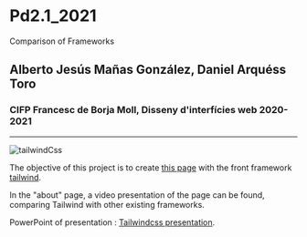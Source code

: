 # Pd2.1_2021

Comparison of Frameworks

## Alberto Jesús Mañas González, Daniel Arquéss Toro

### CIFP Francesc de Borja Moll, Disseny d'interfícies web 2020-2021

---
![tailwindCss](https://snipcart.com/media/205228/tailwindcss-tutorial.png)

The objective of this project is to create [this page](https://www.w3schools.com/howto/tryhow_website_band.htm#band) with the front framework [tailwind](https://tailwindcss.com/).

In the "about" page, a video presentation of the page can be found, comparing Tailwind with other existing frameworks.

PowerPoint of presentation : [Tailwindcss presentation](https://docs.google.com/presentation/d/1nK1W1nQxdaz_3B0osioYBjWmvqgGrNVvUlEfdGNOU1M/edit?usp=sharing).
